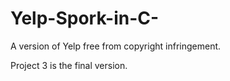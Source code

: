 # Yelp-Spork-in-C-
A version of Yelp free from copyright infringement.  

Project 3 is the final version.
